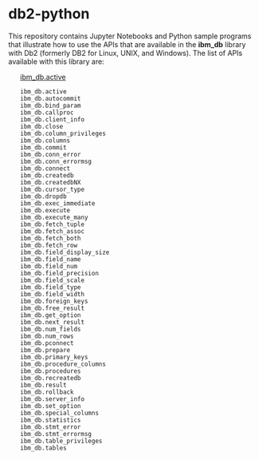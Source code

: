 # db2-python
This repository contains Jupyter Notebooks and Python sample programs that illustrate how to use the APIs that are available in the <b>ibm_db</b> library with Db2 (formerly DB2 for Linux, UNIX, and Windows). The list of APIs available with this library are:

<ul>
  <a href="http://htmlpreview.github.io/?https://github.com/IBM/db2-python/blob/master/HTML_Documentation/ibm_db-active.html">ibm_db.active</a> 

    ibm_db.active
    ibm_db.autocommit
    ibm_db.bind_param
    ibm_db.callproc
    ibm_db.client_info
    ibm_db.close
    ibm_db.column_privileges
    ibm_db.columns
    ibm_db.commit
    ibm_db.conn_error
    ibm_db.conn_errormsg
    ibm_db.connect
    ibm_db.createdb
    ibm_db.createdbNX
    ibm_db.cursor_type
    ibm_db.dropdb
    ibm_db.exec_immediate
    ibm_db.execute
    ibm_db.execute_many
    ibm_db.fetch_tuple
    ibm_db.fetch_assoc
    ibm_db.fetch_both
    ibm_db.fetch_row
    ibm_db.field_display_size
    ibm_db.field_name
    ibm_db.field_num
    ibm_db.field_precision
    ibm_db.field_scale
    ibm_db.field_type
    ibm_db.field_width
    ibm_db.foreign_keys
    ibm_db.free_result
    ibm_db.get_option
    ibm_db.next_result
    ibm_db.num_fields
    ibm_db.num_rows
    ibm_db.pconnect
    ibm_db.prepare
    ibm_db.primary_keys
    ibm_db.procedure_columns
    ibm_db.procedures
    ibm_db.recreatedb
    ibm_db.result
    ibm_db.rollback
    ibm_db.server_info
    ibm_db.set_option
    ibm_db.special_columns
    ibm_db.statistics
    ibm_db.stmt_error
    ibm_db.stmt_errormsg
    ibm_db.table_privileges
    ibm_db.tables
